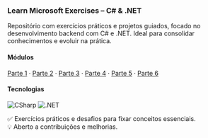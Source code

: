 <h3>Learn Microsoft Exercises – C# & .NET</h3>

<p>
  Repositório com exercícios práticos e projetos guiados, focado no desenvolvimento backend com C# e .NET. Ideal para consolidar conhecimentos e evoluir na prática.
</p>

<h4>Módulos</h4>
<p>
  <a href="https://github.com/jhonathancarvalho/learn-microsoft-exercises/tree/master/MicrosoftLearnTraining/Module_1">Parte 1</a> ·
  <a href="https://github.com/jhonathancarvalho/learn-microsoft-exercises/tree/master/MicrosoftLearnTraining/Module_2">Parte 2</a> ·
  <a href="https://github.com/jhonathancarvalho/learn-microsoft-exercises/tree/master/03-introducao-csharp-parte3">Parte 3</a> ·
  <a href="https://github.com/jhonathancarvalho/learn-microsoft-exercises/tree/master/04-introducao-csharp-parte4">Parte 4</a> ·
  <a href="https://github.com/jhonathancarvalho/learn-microsoft-exercises/tree/master/05-introducao-csharp-parte5">Parte 5</a> ·
  <a href="https://github.com/jhonathancarvalho/learn-microsoft-exercises/tree/master/06-introducao-csharp-parte6">Parte 6</a>
</p>

<h4>Tecnologias</h4>
<p>
  <img src="https://img.shields.io/badge/CSharp-512BD4?style=flat&logo=csharp&logoColor=white" alt="CSharp" />
  <img src="https://img.shields.io/badge/.NET-5C2D91?style=flat&logo=dotnet&logoColor=white" alt=".NET" />
</p>

<p>
  ✅ Exercícios práticos e desafios para fixar conceitos essenciais.<br />
  💡 Aberto a contribuições e melhorias.
</p>

